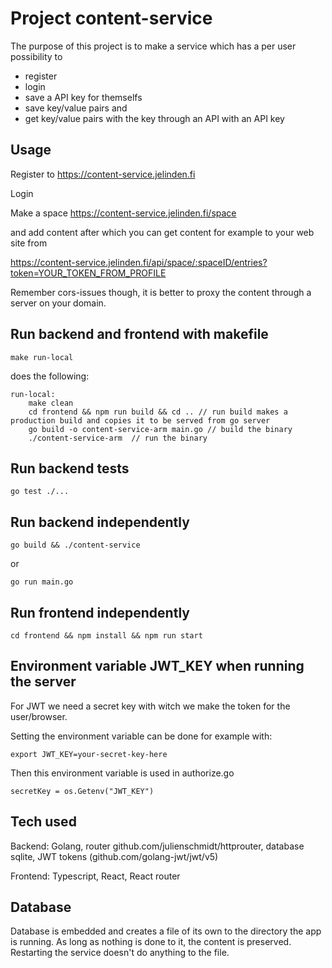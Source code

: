 # Project content-service

The purpose of this project is to make a service which has a per user possibility to 
* register
* login
* save a API key for themselfs
* save key/value pairs and
* get key/value pairs with the key through an API with an API key


## Usage

Register to https://content-service.jelinden.fi

Login

Make a space https://content-service.jelinden.fi/space

and add content after which you can get content for example to your web site from

https://content-service.jelinden.fi/api/space/:spaceID/entries?token=YOUR_TOKEN_FROM_PROFILE

Remember cors-issues though, it is better to proxy the content through a server on your domain.

## Run backend and frontend with makefile

`make run-local`

does the following:

```
run-local:
	make clean
 	cd frontend && npm run build && cd .. // run build makes a production build and copies it to be served from go server
 	go build -o content-service-arm main.go // build the binary
 	./content-service-arm  // run the binary
 ```

## Run backend tests

`go test ./...`


## Run backend independently

`go build && ./content-service`

or

`go run main.go`

## Run frontend independently

`cd frontend && npm install && npm run start`


## Environment variable JWT_KEY when running the server

For JWT we need a secret key with witch we make the token for the user/browser.

Setting the environment variable can be done for example with:

`export JWT_KEY=your-secret-key-here`

Then this environment variable is used in authorize.go

`secretKey = os.Getenv("JWT_KEY")`

## Tech used

Backend: Golang, router github.com/julienschmidt/httprouter, database sqlite, JWT tokens (github.com/golang-jwt/jwt/v5)

Frontend: Typescript, React, React router

## Database

Database is embedded and creates a file of its own to the directory the app is running. As long as nothing is done to it, the content is preserved.
Restarting the service doesn't do anything to the file.
